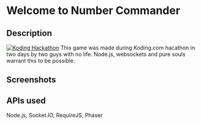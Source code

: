 # Welcome to Number Commander

## Description

[![Koding Hackathon](https://raw.githubusercontent.com/koding/hackathon.submit/master/images/badge.png?raw=true "Koding Hackathon")](https://koding.com/Hackathon)
This game was made during Koding.com hacathon in two days by two guys with no life.
Node.js, websockets and pure souls warrant this to be possible.

## Screenshots


## APIs used
Node.js, Socket.IO, RequireJS, Phaser
